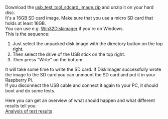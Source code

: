 Download the [usb_test_tool_sdcard_image.zip](usb_test_tool_sdcard_image.zip) and unzip it on your hard disc.<br>
It's a 16GB SD card image.
Make sure that you use a micro SD card that holds at least 16GB.<br>
You can use e.g. [Win32Diskimager](https://sourceforge.net/projects/win32diskimager/) if you're on Windows.<br>
This is the sequence:
1. Just select the unpacked disk image with the directory button on the top right.
2. Then select the drive of the USB stick on the top right.
3. Then press "Write" on the bottom.<br>

It will take some time to write the SD card.
If DiskImager successfully wrote the image to the SD card you can unmount the SD card and put it in your Raspberry Pi.<br>
If you disconnect the USB cable and connect it again to your PC, it should boot and do some tests.

Here you can get an overview of what should happen and what different results tell you:<br>
[Analysis of test results](readme_test_analysis.md)
